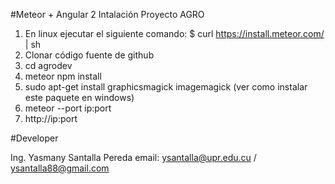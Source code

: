 #Meteor + Angular 2 Intalación Proyecto AGRO
1. En linux ejecutar el siguiente comando:
   $ curl https://install.meteor.com/ | sh
2. Clonar código fuente de github
3. cd agrodev
4. meteor npm install
6. sudo apt-get install graphicsmagick imagemagick (ver como instalar este paquete en windows)
7. meteor --port ip:port
8. http://ip:port

#Developer

Ing. Yasmany Santalla Pereda 
email: ysantalla@upr.edu.cu / ysantalla88@gmail.com
